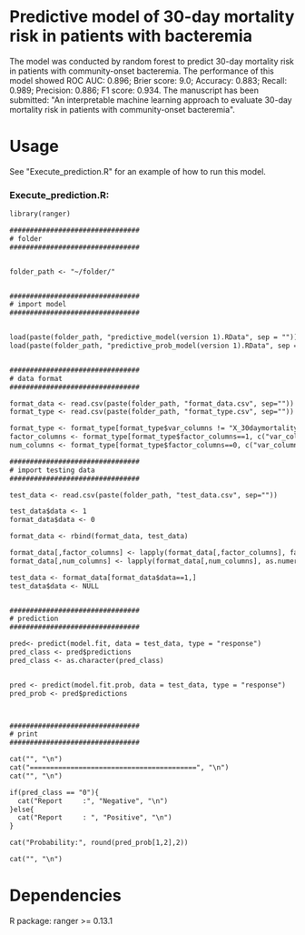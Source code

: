 # Predictive model of 30-day mortality risk in patients with bacteremia
The model was conducted by random forest to predict 30-day mortality risk in patients with community-onset bacteremia. The performance of this model showed ROC AUC: 0.896; Brier score: 9.0; Accuracy: 0.883; Recall: 0.989; Precision: 0.886; F1 score: 0.934.
The manuscript has been submitted: "An interpretable machine learning approach to evaluate 30-day mortality risk in patients with community-onset bacteremia".

# Usage
See "Execute_prediction.R" for an example of how to run this model.
### Execute_prediction.R:
```diff
library(ranger)

################################
# folder
################################


folder_path <- "~/folder/"


################################
# import model
################################


load(paste(folder_path, "predictive_model(version 1).RData", sep = ""))
load(paste(folder_path, "predictive_prob_model(version 1).RData", sep = ""))


################################
# data format
################################

format_data <- read.csv(paste(folder_path, "format_data.csv", sep=""))
format_type <- read.csv(paste(folder_path, "format_type.csv", sep=""))

format_type <- format_type[format_type$var_columns != "X_30daymortality",]
factor_columns <- format_type[format_type$factor_columns==1, c("var_columns")]
num_columns <- format_type[format_type$factor_columns==0, c("var_columns")]

################################
# import testing data
################################

test_data <- read.csv(paste(folder_path, "test_data.csv", sep=""))

test_data$data <- 1
format_data$data <- 0

format_data <- rbind(format_data, test_data)

format_data[,factor_columns] <- lapply(format_data[,factor_columns], factor)
format_data[,num_columns] <- lapply(format_data[,num_columns], as.numeric)

test_data <- format_data[format_data$data==1,]
test_data$data <- NULL


################################
# prediction
################################

pred<- predict(model.fit, data = test_data, type = "response")
pred_class <- pred$predictions
pred_class <- as.character(pred_class)


pred <- predict(model.fit.prob, data = test_data, type = "response")
pred_prob <- pred$predictions



################################
# print 
################################

cat("", "\n")
cat("=========================================", "\n")
cat("", "\n")

if(pred_class == "0"){
  cat("Report     :", "Negative", "\n")
}else{
  cat("Report     : ", "Positive", "\n")
}

cat("Probability:", round(pred_prob[1,2],2))

cat("", "\n")

```

# Dependencies
R package: ranger >= 0.13.1

